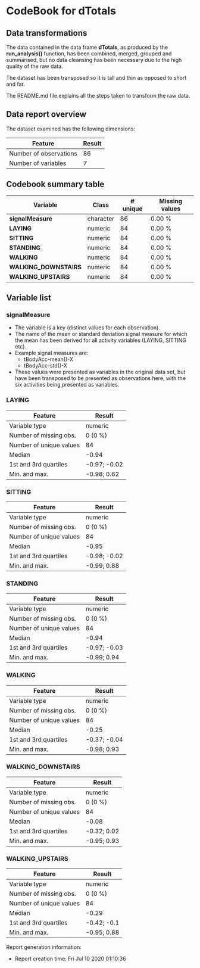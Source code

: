 # CodeBook for dTotals

## Data transformations

The data contained in the data frame **dTotals**, as produced by the **run_analysis()** function, has been combined, merged, grouped and summarised, but no data cleansing has been necessary due to the high quality of the raw data.

The dataset has been transposed so it is tall and thin as opposed to short and fat.

The README.md file explains all the steps taken to transform the raw data.

## Data report overview
The dataset examined has the following dimensions:

Feature                 |  Result
----------------------- | -------
Number of observations  |      86
Number of variables     |       7


## Codebook summary table

Variable                   | Class     | # unique | Missing values
-------------------------- | --------- | -------- | --------------
**signalMeasure**          | character |       86 |         0.00 %
**LAYING**                 | numeric   |       84 |         0.00 %
**SITTING**                | numeric   |       84 |         0.00 %
**STANDING**               | numeric   |       84 |         0.00 %
**WALKING**                | numeric   |       84 |         0.00 %
**WALKING\_DOWNSTAIRS**    | numeric   |       84 |         0.00 %
**WALKING\_UPSTAIRS**      | numeric   |       84 |         0.00 %


## Variable list

### signalMeasure

* The variable is a key (distinct values for each observation).
* The name of the mean or standard deviation signal measure for which the mean has been derived for all activity variables (LAYING, SITTING etc).
* Example signal measures are:
    + tBodyAcc-mean()-X
    + tBodyAcc-std()-X
* These values were presented as variables in the original data set, but have been transposed to be presented as observations here, with the six activities being presented as variables.

### LAYING

Feature                   |        Result
------------------------- | -------------
Variable type             |       numeric
Number of missing obs.    |       0 (0 %)
Number of unique values   |            84
Median                    |         -0.94
1st and 3rd quartiles     |  -0.97; -0.02
Min. and max.             |   -0.98; 0.62

### SITTING

Feature                   |        Result
------------------------- | -------------
Variable type             |       numeric
Number of missing obs.    |       0 (0 %)
Number of unique values   |            84
Median                    |         -0.95
1st and 3rd quartiles     |  -0.98; -0.02
Min. and max.             |   -0.99; 0.88

### STANDING

Feature                   |        Result
------------------------- | -------------
Variable type             |       numeric
Number of missing obs.    |       0 (0 %)
Number of unique values   |            84
Median                    |         -0.94
1st and 3rd quartiles     |  -0.97; -0.03
Min. and max.             |   -0.99; 0.94

### WALKING

Feature                   |        Result
------------------------- | -------------
Variable type             |       numeric
Number of missing obs.    |       0 (0 %)
Number of unique values   |            84
Median                    |         -0.25
1st and 3rd quartiles     |  -0.37; -0.04
Min. and max.             |   -0.98; 0.93

### WALKING\_DOWNSTAIRS

Feature                   |        Result
------------------------- | -------------
Variable type             |       numeric
Number of missing obs.    |       0 (0 %)
Number of unique values   |            84
Median                    |         -0.08
1st and 3rd quartiles     |   -0.32; 0.02
Min. and max.             |   -0.95; 0.93

### WALKING\_UPSTAIRS

Feature                   |        Result
------------------------- | -------------
Variable type             |       numeric
Number of missing obs.    |       0 (0 %)
Number of unique values   |            84
Median                    |         -0.29
1st and 3rd quartiles     |   -0.42; -0.1
Min. and max.             |   -0.95; 0.88


Report generation information:
* Report creation time: Fri Jul 10 2020 01:10:36